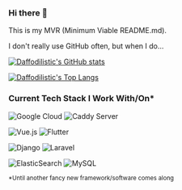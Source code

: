 ### Hi there 👋

This is my MVR (Minimum Viable README.md).

I don't really use GitHub often, but when I do...

[![Daffodilistic's GitHub stats](https://github-readme-stats.vercel.app/api?username=daffodilistic&show_icons=true&theme=dracula&count_private=true)](https://github.com/anuraghazra/github-readme-stats)

[![Daffodilistic's Top Langs](https://github-readme-stats.vercel.app/api/top-langs/?username=daffodilistic&theme=dark)](https://github.com/anuraghazra/github-readme-stats)

### Current Tech Stack I Work With/On*

![Google Cloud](https://img.shields.io/badge/GoogleCloud-%234285F4.svg?style=for-the-badge&logo=google-cloud&logoColor=white)
![Caddy Server](https://img.shields.io/badge/-caddy_server-green?style=for-the-badge)

![Vue.js](https://img.shields.io/badge/vuejs-%2335495e.svg?style=for-the-badge&logo=vuedotjs&logoColor=%234FC08D)
![Flutter](https://img.shields.io/badge/Flutter-%2302569B.svg?style=for-the-badge&logo=Flutter&logoColor=white)

![Django](https://img.shields.io/badge/django-%23092E20.svg?style=for-the-badge&logo=django&logoColor=white)
![Laravel](https://img.shields.io/badge/laravel-%23FF2D20.svg?style=for-the-badge&logo=laravel&logoColor=white)

![ElasticSearch](https://img.shields.io/badge/-ElasticSearch-005571?style=for-the-badge&logo=elasticsearch)
![MySQL](https://img.shields.io/badge/mysql-%2300f.svg?style=for-the-badge&logo=mysql&logoColor=white)

<sub>*Until another fancy new framework/software comes along</sub>
